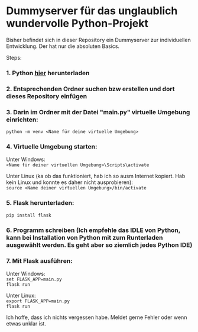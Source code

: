 # Dummyserver für das unglaublich wundervolle Python-Projekt

Bisher befindet sich in dieser Repository ein Dummyserver zur individuellen Entwicklung. Der hat nur die absoluten Basics.

Steps:

### 1. Python [hier](https://www.python.org/downloads/) herunterladen

### 2. Entsprechenden Ordner suchen bzw erstellen und dort dieses Repository einfügen

### 3. Darin im Ordner mit der Datei "main.py" virtuelle Umgebung einrichten:  
`python -m venv <Name für deine virtuelle Umgebung>`

### 4. Virtuelle Umgebung starten:  
Unter Windows:  
`<Name für deiner virtuellen Umgebung>\Scripts\activate`

Unter Linux (ka ob das funktioniert, hab ich so ausm Internet kopiert. Hab kein Linux und konnte es daher nicht ausprobieren):  
`source <Name deiner virtuellen Umgebung>/bin/activate`

### 5. Flask herunterladen:  
`pip install flask`

### 6. Programm schreiben (Ich empfehle das IDLE von Python, kann bei Installation von Python mit zum Runterladen ausgewählt werden. Es geht aber so ziemlich jedes Python IDE)

### 7. Mit Flask ausführen:  
Unter Windows:  
`set FLASK_APP=main.py`  
`flask run`

Unter Linux:  
`export FLASK_APP=main.py`  
`flask run`

Ich hoffe, dass ich nichts vergessen habe. Meldet gerne Fehler oder wenn etwas unklar ist.